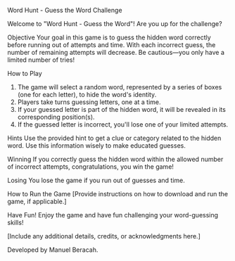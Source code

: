 Word Hunt - Guess the Word Challenge

Welcome to "Word Hunt - Guess the Word"! Are you up for the challenge?

Objective
Your goal in this game is to guess the hidden word correctly before running out of attempts and time. With each incorrect guess, the number of remaining attempts will decrease. Be cautious—you only have a limited number of tries!

How to Play
1. The game will select a random word, represented by a series of boxes (one for each letter), to hide the word's identity.
2. Players take turns guessing letters, one at a time.
3. If your guessed letter is part of the hidden word, it will be revealed in its corresponding position(s).
4. If the guessed letter is incorrect, you'll lose one of your limited attempts.

Hints
Use the provided hint to get a clue or category related to the hidden word. Use this information wisely to make educated guesses.

Winning
If you correctly guess the hidden word within the allowed number of incorrect attempts, congratulations, you win the game!

Losing
You lose the game if you run out of guesses and time.

How to Run the Game
[Provide instructions on how to download and run the game, if applicable.]

Have Fun!
Enjoy the game and have fun challenging your word-guessing skills!

[Include any additional details, credits, or acknowledgments here.]

Developed by Manuel Beracah.
